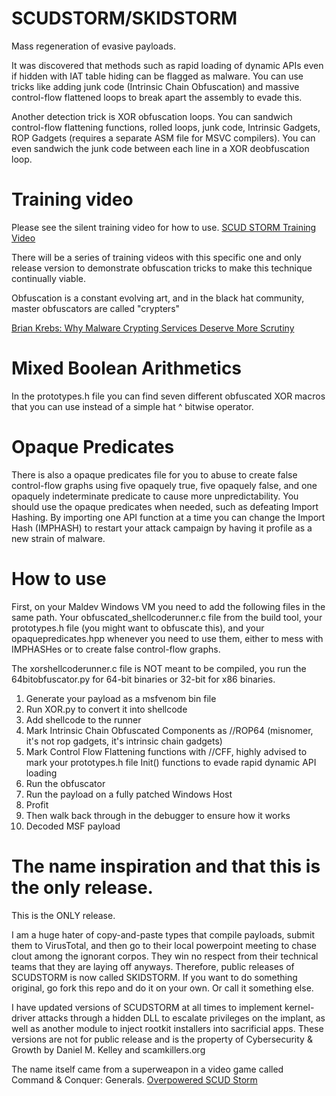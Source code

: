 # SCUDSTORM/SKIDSTORM

Mass regeneration of evasive payloads.

It was discovered that methods such as rapid loading of dynamic APIs even if hidden with IAT table hiding can be flagged as malware. You can use tricks like adding junk code (Intrinsic Chain Obfuscation) and massive control-flow flattened loops to break apart the assembly to evade this.

Another detection trick is XOR obfuscation loops. You can sandwich control-flow flattening functions, rolled loops, junk code, Intrinsic Gadgets, ROP Gadgets (requires a separate ASM file for MSVC compilers). You can even sandwich the junk code between each line in a XOR deobfuscation loop.

# Training video

Please see the silent training video for how to use.
[SCUD STORM Training Video](https://youtu.be/VxMo6JfrHHQ)

There will be a series of training videos with this specific one and only release version to demonstrate obfuscation tricks to make this technique continually viable.

Obfuscation is a constant evolving art, and in the black hat community, master obfuscators are called "crypters"

[Brian Krebs: Why Malware Crypting Services Deserve More Scrutiny](https://krebsonsecurity.com/2023/06/why-malware-crypting-services-deserve-more-scrutiny)

# Mixed Boolean Arithmetics

In the prototypes.h file you can find seven different obfuscated XOR macros that you can use instead of a simple hat ^ bitwise operator.

# Opaque Predicates
There is also a opaque predicates file for you to abuse to create false control-flow graphs using five opaquely true, five opaquely false, and one opaquely indeterminate predicate to cause more unpredictability. You should use the opaque predicates when needed, such as defeating Import Hashing. By importing one API function at a time you can change the Import Hash (IMPHASH) to restart your attack campaign by having it profile as a new strain of malware.

# How to use

First, on your Maldev Windows VM you need to add the following files in the same path. Your obfuscated_shellcoderunner.c file from the build tool, your prototypes.h file (you might want to obfuscate this), and your opaquepredicates.hpp whenever you need to use them, either to mess with IMPHASHes or to create false control-flow graphs.

The xorshellcoderunner.c file is NOT meant to be compiled, you run the 64bitobfuscator.py for 64-bit binaries or 32-bit for x86 binaries.

1. Generate your payload as a msfvenom bin file
2. Run XOR.py to convert it into shellcode
3. Add shellcode to the runner
4. Mark Intrinsic Chain Obfuscated Components as //ROP64 (misnomer, it's not rop gadgets, it's intrinsic chain gadgets)
5. Mark Control Flow Flattening functions with //CFF, highly advised to mark your prototypes.h file Init() functions to evade rapid dynamic API loading
6. Run the obfuscator
7. Run the payload on a fully patched Windows Host
8. Profit
9. Then walk back through in the debugger to ensure how it works
10. Decoded MSF payload


# The name inspiration and that this is the only release.

This is the ONLY release.

I am a huge hater of copy-and-paste types that compile payloads, submit them to VirusTotal, and then go to their local powerpoint meeting to chase clout among the ignorant corpos. They win no respect from their technical teams that they are laying off anyways. Therefore, public releases of SCUDSTORM is now called SKIDSTORM. If you want to do something original, go fork this repo and do it on your own. Or call it something else. 

I have updated versions of SCUDSTORM at all times to implement kernel-driver attacks through a hidden DLL to escalate privileges on the implant, as well as another module to inject rootkit installers into sacrificial apps. These versions are not for public release and is the property of Cybersecurity & Growth by Daniel M. Kelley and scamkillers.org

The name itself came from a superweapon in a video game called Command & Conquer: Generals.
[Overpowered SCUD Storm](https://youtu.be/PKmuqkPiuIA?si=Q6lAO6KMfbibn92w&t=1200)
